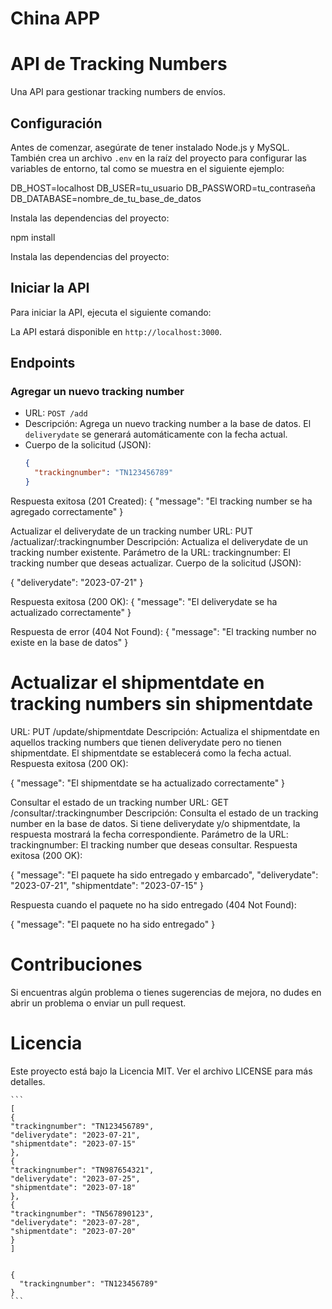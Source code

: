 # China APP

# API de Tracking Numbers

Una API para gestionar tracking numbers de envíos.

## Configuración

Antes de comenzar, asegúrate de tener instalado Node.js y MySQL. También crea un archivo `.env` en la raíz del proyecto para configurar las variables de entorno, tal como se muestra en el siguiente ejemplo:

DB_HOST=localhost
DB_USER=tu_usuario
DB_PASSWORD=tu_contraseña
DB_DATABASE=nombre_de_tu_base_de_datos

Instala las dependencias del proyecto:

npm install

Instala las dependencias del proyecto:

## Iniciar la API

Para iniciar la API, ejecuta el siguiente comando:

La API estará disponible en `http://localhost:3000`.

## Endpoints

### Agregar un nuevo tracking number

- URL: `POST /add`
- Descripción: Agrega un nuevo tracking number a la base de datos. El `deliverydate` se generará automáticamente con la fecha actual.
- Cuerpo de la solicitud (JSON):
  ```json
  {
    "trackingnumber": "TN123456789"
  }
  ```

Respuesta exitosa (201 Created):
{
"message": "El tracking number se ha agregado correctamente"
}

Actualizar el deliverydate de un tracking number
URL: PUT /actualizar/:trackingnumber
Descripción: Actualiza el deliverydate de un tracking number existente.
Parámetro de la URL:
trackingnumber: El tracking number que deseas actualizar.
Cuerpo de la solicitud (JSON):

{
"deliverydate": "2023-07-21"
}

Respuesta exitosa (200 OK):
{
"message": "El deliverydate se ha actualizado correctamente"
}

Respuesta de error (404 Not Found):
{
"message": "El tracking number no existe en la base de datos"
}

# Actualizar el shipmentdate en tracking numbers sin shipmentdate

URL: PUT /update/shipmentdate
Descripción: Actualiza el shipmentdate en aquellos tracking numbers que tienen deliverydate pero no tienen shipmentdate. El shipmentdate se establecerá como la fecha actual.
Respuesta exitosa (200 OK):

{
"message": "El shipmentdate se ha actualizado correctamente"
}

Consultar el estado de un tracking number
URL: GET /consultar/:trackingnumber
Descripción: Consulta el estado de un tracking number en la base de datos. Si tiene deliverydate y/o shipmentdate, la respuesta mostrará la fecha correspondiente.
Parámetro de la URL:
trackingnumber: El tracking number que deseas consultar.
Respuesta exitosa (200 OK):

{
"message": "El paquete ha sido entregado y embarcado",
"deliverydate": "2023-07-21",
"shipmentdate": "2023-07-15"
}

Respuesta cuando el paquete no ha sido entregado (404 Not Found):

{
"message": "El paquete no ha sido entregado"
}

# Contribuciones

Si encuentras algún problema o tienes sugerencias de mejora, no dudes en abrir un problema o enviar un pull request.

# Licencia

Este proyecto está bajo la Licencia MIT. Ver el archivo LICENSE para más detalles.

````
```
[
{
"trackingnumber": "TN123456789",
"deliverydate": "2023-07-21",
"shipmentdate": "2023-07-15"
},
{
"trackingnumber": "TN987654321",
"deliverydate": "2023-07-25",
"shipmentdate": "2023-07-18"
},
{
"trackingnumber": "TN567890123",
"deliverydate": "2023-07-28",
"shipmentdate": "2023-07-20"
}
]


{
  "trackingnumber": "TN123456789"
}
```
````

